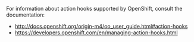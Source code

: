For information about action hooks supported by OpenShift, consult the documentation:

- http://docs.openshift.org/origin-m4/oo_user_guide.html#action-hooks
- https://developers.openshift.com/en/managing-action-hooks.html